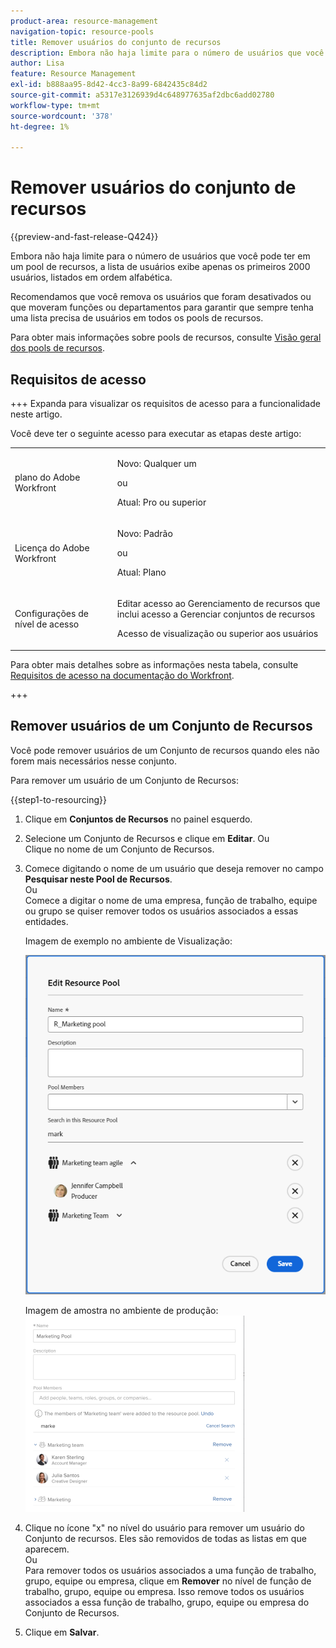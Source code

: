 ```yaml
---
product-area: resource-management
navigation-topic: resource-pools
title: Remover usuários do conjunto de recursos
description: Embora não haja limite para o número de usuários que você pode ter em um pool de recursos, a lista de usuários exibe apenas os primeiros 2000 usuários, listados em ordem alfabética.
author: Lisa
feature: Resource Management
exl-id: b888aa95-8d42-4cc3-8a99-6842435c84d2
source-git-commit: a5317e3126939d4c648977635af2dbc6add02780
workflow-type: tm+mt
source-wordcount: '378'
ht-degree: 1%

---
```


# Remover usuários do conjunto de recursos

{{preview-and-fast-release-Q424}}

Embora não haja limite para o número de usuários que você pode ter em um pool de recursos, a lista de usuários exibe apenas os primeiros 2000 usuários, listados em ordem alfabética.

Recomendamos que você remova os usuários que foram desativados ou que moveram funções ou departamentos para garantir que sempre tenha uma lista precisa de usuários em todos os pools de recursos.

Para obter mais informações sobre pools de recursos, consulte [Visão geral dos pools de recursos](../../../resource-mgmt/resource-planning/resource-pools/work-with-resource-pools.md).

## Requisitos de acesso

+++ Expanda para visualizar os requisitos de acesso para a funcionalidade neste artigo.

Você deve ter o seguinte acesso para executar as etapas deste artigo:

<table style="table-layout:auto"> 
 <col> 
 <col> 
 <tbody> 
  <tr> 
   <td role="rowheader">plano do Adobe Workfront</td> 
   <td><p>Novo: Qualquer um</p>
       <p>ou</p>
       <p>Atual: Pro ou superior</p> </td> 
  </tr> 
  <tr> 
   <td role="rowheader">Licença do Adobe Workfront</td> 
   <td><p>Novo: Padrão</p>
       <p>ou</p>
       <p>Atual: Plano</p></td>
  </tr> 
  <tr> 
   <td role="rowheader">Configurações de nível de acesso</td> 
   <td> <p>Editar acesso ao Gerenciamento de recursos que inclui acesso a Gerenciar conjuntos de recursos</p> <p>Acesso de visualização ou superior aos usuários</p></td> 
  </tr> 
 </tbody> 
</table>

Para obter mais detalhes sobre as informações nesta tabela, consulte [Requisitos de acesso na documentação do Workfront](/help/quicksilver/administration-and-setup/add-users/access-levels-and-object-permissions/access-level-requirements-in-documentation.md).

+++

## Remover usuários de um Conjunto de Recursos

Você pode remover usuários de um Conjunto de recursos quando eles não forem mais necessários nesse conjunto.

Para remover um usuário de um Conjunto de Recursos:

{{step1-to-resourcing}}

1. Clique em **Conjuntos de Recursos** no painel esquerdo.
1. Selecione um Conjunto de Recursos e clique em **Editar**.
Ou\
   Clique no nome de um Conjunto de Recursos.

1. Comece digitando o nome de um usuário que deseja remover no campo **Pesquisar neste Pool de Recursos**.\
   Ou\
   Comece a digitar o nome de uma empresa, função de trabalho, equipe ou grupo se quiser remover todos os usuários associados a essas entidades.

   <span class="preview">Imagem de exemplo no ambiente de Visualização:<span>

   ![Remover usuários do Pool de Recursos](assets/remove-users-from-resource-pool.png)

   Imagem de amostra no ambiente de produção:
   ![Pesquisar no Pool de Recursos](assets/search-inside-new-resource-pool-350x314.png)

1. Clique no ícone &quot;x&quot; no nível do usuário para remover um usuário do Conjunto de recursos. Eles são removidos de todas as listas em que aparecem.\
   Ou\
   Para remover todos os usuários associados a uma função de trabalho, grupo, equipe ou empresa, clique em **Remover** no nível de função de trabalho, grupo, equipe ou empresa. Isso remove todos os usuários associados a essa função de trabalho, grupo, equipe ou empresa do Conjunto de Recursos.

1. Clique em **Salvar**.
